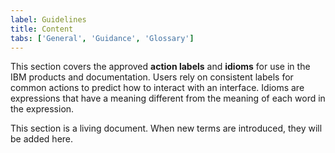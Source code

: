 ```yaml
---
label: Guidelines
title: Content
tabs: ['General', 'Guidance', 'Glossary']
---
```


<page-intro>This section covers the approved **action labels** and **idioms** for use in the IBM products and documentation. Users rely on consistent labels for common actions to predict how to interact with an interface. Idioms are expressions that have a meaning different from the meaning of each word in the expression.</page-intro>

This section is a living document. When new terms are introduced, they will be added here.
<glossary></glossary>
